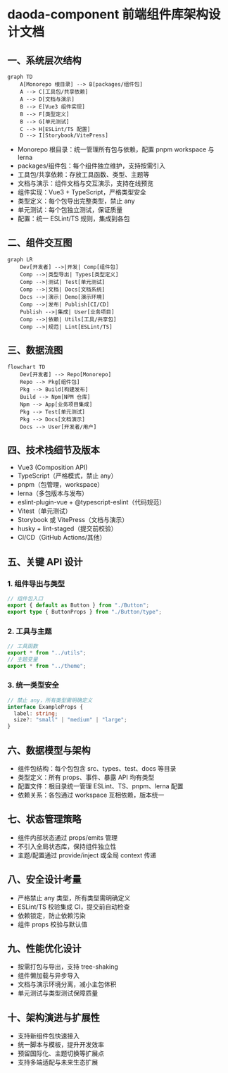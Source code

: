 # daoda-component 前端组件库架构设计文档

## 一、系统层次结构

```mermaid
graph TD
    A[Monorepo 根目录] --> B[packages/组件包]
    A --> C[工具包/共享依赖]
    A --> D[文档与演示]
    B --> E[Vue3 组件实现]
    B --> F[类型定义]
    B --> G[单元测试]
    C --> H[ESLint/TS 配置]
    D --> I[Storybook/VitePress]
```

- Monorepo 根目录：统一管理所有包与依赖，配置 pnpm workspace 与 lerna
- packages/组件包：每个组件独立维护，支持按需引入
- 工具包/共享依赖：存放工具函数、类型、主题等
- 文档与演示：组件文档与交互演示，支持在线预览
- 组件实现：Vue3 + TypeScript，严格类型安全
- 类型定义：每个包导出完整类型，禁止 any
- 单元测试：每个包独立测试，保证质量
- 配置：统一 ESLint/TS 规则，集成到各包

## 二、组件交互图

```mermaid
graph LR
    Dev[开发者] -->|开发| Comp[组件包]
    Comp -->|类型导出| Types[类型定义]
    Comp -->|测试| Test[单元测试]
    Comp -->|文档| Docs[文档系统]
    Docs -->|演示| Demo[演示环境]
    Comp -->|发布| Publish[CI/CD]
    Publish -->|集成| User[业务项目]
    Comp -->|依赖| Utils[工具/共享包]
    Comp -->|规范| Lint[ESLint/TS]
```

## 三、数据流图

```mermaid
flowchart TD
    Dev[开发者] --> Repo[Monorepo]
    Repo --> Pkg[组件包]
    Pkg --> Build[构建发布]
    Build --> Npm[NPM 仓库]
    Npm --> App[业务项目集成]
    Pkg --> Test[单元测试]
    Pkg --> Docs[文档演示]
    Docs --> User[开发者/用户]
```

## 四、技术栈细节及版本

- Vue3 (Composition API)
- TypeScript（严格模式，禁止 any）
- pnpm（包管理，workspace）
- lerna（多包版本与发布）
- eslint-plugin-vue + @typescript-eslint（代码规范）
- Vitest（单元测试）
- Storybook 或 VitePress（文档与演示）
- husky + lint-staged（提交前校验）
- CI/CD（GitHub Actions/其他）

## 五、关键 API 设计

### 1. 组件导出与类型

```typescript
// 组件包入口
export { default as Button } from "./Button";
export type { ButtonProps } from "./Button/type";
```

### 2. 工具与主题

```typescript
// 工具函数
export * from "../utils";
// 主题变量
export * from "../theme";
```

### 3. 统一类型安全

```typescript
// 禁止 any，所有类型需明确定义
interface ExampleProps {
  label: string;
  size?: "small" | "medium" | "large";
}
```

## 六、数据模型与架构

- 组件包结构：每个包包含 src、types、test、docs 等目录
- 类型定义：所有 props、事件、暴露 API 均有类型
- 配置文件：根目录统一管理 ESLint、TS、pnpm、lerna 配置
- 依赖关系：各包通过 workspace 互相依赖，版本统一

## 七、状态管理策略

- 组件内部状态通过 props/emits 管理
- 不引入全局状态库，保持组件独立性
- 主题/配置通过 provide/inject 或全局 context 传递

## 八、安全设计考量

- 严格禁止 any 类型，所有类型需明确定义
- ESLint/TS 校验集成 CI，提交前自动检查
- 依赖锁定，防止依赖污染
- 组件 props 校验与默认值

## 九、性能优化设计

- 按需打包与导出，支持 tree-shaking
- 组件懒加载与异步导入
- 文档与演示环境分离，减小主包体积
- 单元测试与类型测试保障质量

## 十、架构演进与扩展性

- 支持新组件包快速接入
- 统一脚本与模板，提升开发效率
- 预留国际化、主题切换等扩展点
- 支持多端适配与未来生态扩展
